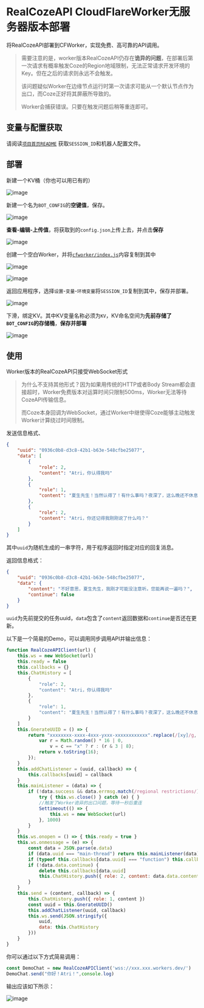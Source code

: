 # RealCozeAPI CloudFlareWorker无服务器版本部署

将RealCozeAPI部署到CFWorker，实现免费、高可靠的API调用。

> 需要注意的是，worker版本RealCozeAPI仍存在**诡异的问题**，在部署后第一次请求有概率触发Coze的Region地域限制，无法正常请求开发环境的Key。但在之后的请求则永远不会触发。
>
> 该问题疑似Worker在边缘节点运行时第一次请求可能从一个默认节点作为出口，而Coze正好将其屏蔽所导致的。
>
> Worker会捕获错误。只要在触发问题后稍等重连即可。


## 变量与配置获取

请阅读[`项目首页README`](https://github.com/CrazyCreativeDream/Real-Coze-API) 获取`SESSION_ID`和机器人配置文件。

## 部署

新建一个KV桶（你也可以用已有的）

![image](https://github.com/CrazyCreativeDream/Real-Coze-API/assets/53730587/37a56bca-98ce-4280-bf71-9c3109aea539)

新建一个名为`BOT_CONFIG`的**空键值**，保存。

![image](https://github.com/CrazyCreativeDream/Real-Coze-API/assets/53730587/34504220-d918-48b7-85c2-46d802cb116b)

**查看-编辑-上传值**，将获取到的`config.json`上传上去，并点击**保存**

![image](https://github.com/CrazyCreativeDream/Real-Coze-API/assets/53730587/d8efe666-ccc2-4f07-ad82-889c0b291fce)


创建一个空白Worker，并将[`cfworker/index.js`](https://raw.githubusercontent.com/CrazyCreativeDream/Real-Coze-API/main/cfworker/index.js)内容复制到其中

![image](https://github.com/CrazyCreativeDream/Real-Coze-API/assets/53730587/796cd5a8-39a8-43f6-8e46-af46dee897dc)

![image](https://github.com/CrazyCreativeDream/Real-Coze-API/assets/53730587/e660cff3-dc8a-48be-8526-e9e72a852be3)

返回应用程序，选择`设置`-`变量`-`环境变量`将`SESSION_ID`复制到其中，保存并部署。

![image](https://github.com/CrazyCreativeDream/Real-Coze-API/assets/53730587/f6490406-a5ed-400e-b00b-6ab4f7733a20)

下滑，绑定KV。其中KV变量名称必须为`KV`，KV命名空间为**先前存储了`BOT_CONFIG`的存储桶**，**保存并部署**

![image](https://github.com/CrazyCreativeDream/Real-Coze-API/assets/53730587/f9ece28e-544e-4d0b-88df-8dfada1fa823)

## 使用

Worker版本的RealCozeAPI只接受WebSocket形式

> 为什么不支持其他形式？因为如果用传统的HTTP或者Body Stream都会直接超时，Worker免费版本对运算时间只限制500ms，Worker无法等待CozeAPI传输信息。
>
> 而Coze本身回调为WebSocket，通过Worker中继使得Coze能够主动触发Worker计算绕过时间限制。

发送信息格式、

```json
{
    "uuid": "0936c0b8-d3c8-42b1-b63e-548cfbe25077",
    "data": [
        {
            "role": 2,
            "content": "Atri，你认得我吗"
        },
        {
            "role": 1,
            "content": "夏生先生！当然认得了！有什么事吗？夜深了，这么晚还不休息？"
        },
        {
            "role": 2,
            "content": "Atri，你还记得我刚刚说了什么吗？"
        }
    ]
}
```

其中`uuid`为随机生成的一串字符，用于程序返回时指定对应的回复消息。

返回信息格式：

```json
{
    "uuid": "0936c0b8-d3c8-42b1-b63e-548cfbe25077",
    "data": {
        "content": "不好意思，夏生先生，我刚才可能没注意听。您能再说一遍吗？",
        "continue": false
    }
}
```

`uuid`为先前提交的任务uuid，`data`包含了`content`返回数据和`continue`是否还在更新。

以下是一个简易的Demo，可以调用同步调用API并输出信息：

```javascript
function RealCozeAPIClient(url) {
    this.ws = new WebSocket(url)
    this.ready = false
    this.callbacks = {}
    this.ChatHistory = [
        {
            "role": 2,
            "content": "Atri，你认得我吗"
        },
        {
            "role": 1,
            "content": "夏生先生！当然认得了！有什么事吗？夜深了，这么晚还不休息？"
        }
    ]
    this.GnerateUUID = () => {
        return "xxxxxxxx-xxxx-4xxx-yxxx-xxxxxxxxxxxx".replace(/[xy]/g, function (c) {
            var r = Math.random() * 16 | 0,
                v = c == "x" ? r : (r & 3 | 8);
            return v.toString(16);
        });
    }
    this.addChatListener = (uuid, callback) => {
        this.callbacks[uuid] = callback
    }
    this.mainListener = (data) => {
        if (!data.success && data.errmsg.match(/regional restrictions/)) {
            try { this.ws.close() } catch (e) { }
            //触发了Worker诡异的出口问题，等待一秒后重连
            Settimeout(() => {
                this.ws = new WebSocket(url)
            }, 1000)
        }
    }
    this.ws.onopen = () => { this.ready = true }
    this.ws.onmessage = (e) => {
        const data = JSON.parse(e.data)
        if (data.uuid === "main-thread") return this.mainListener(data)
        if (typeof this.callbacks[data.uuid] === "function") this.callbacks[data.uuid](data.data)
        if (!data.data.continue) {
            delete this.callbacks[data.uuid]
            this.ChatHistory.push({ role: 2, content: data.data.content })
        }
    }
    this.send = (content, callback) => {
        this.ChatHistory.push({ role: 1, content })
        const uuid = this.GnerateUUID()
        this.addChatListener(uuid, callback)
        this.ws.send(JSON.stringify({
            uuid,
            data: this.ChatHistory
        }))
    }
}
```

你可以通过以下方式简易调用：

```javascript
const DemoChat = new RealCozeAPIClient('wss://xxx.xxx.workers.dev/')
DemoChat.send("你好！Atri！",console.log)
```

输出应该如下所示：

![image](https://github.com/CrazyCreativeDream/Real-Coze-API/assets/53730587/1907dc71-7453-4ba7-839f-96b5041c637b)
